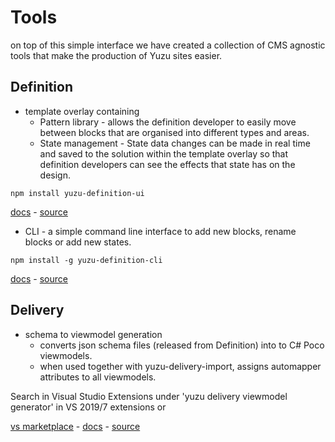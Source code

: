 # Tools

on top of this simple interface we have created a collection of CMS agnostic tools that make the production of Yuzu sites easier. 

## Definition

- template overlay containing
    - Pattern library - allows the definition developer to easily move between blocks that are organised into different types and areas.  
    - State management - State data changes can be made in real time and saved to the solution within the template overlay so that definition developers can see the effects that state has on the design.

```
npm install yuzu-definition-ui
```
[docs](/definition/overview?id=overlay) - 
[source](https://github.com/balanced-dev/yuzu-definition-api)

- CLI - a simple command line interface to add new blocks, rename blocks or add new states.  

```
npm install -g yuzu-definition-cli
```
[docs](/definition/cli) - 
[source](https://github.com/balanced-dev/yuzu-definition-cli)

## Delivery

- schema to viewmodel generation 
    - converts json schema files (released from Definition) into to C# Poco viewmodels. 
    - when used together with yuzu-delivery-import, assigns automapper attributes to all viewmodels.

Search in Visual Studio Extensions under 'yuzu delivery viewmodel generator' in VS 2019/7 extensions or 

[vs marketplace](https://marketplace.visualstudio.com/items?itemName=BalancedDev.yuzudeliveryviewmodelgenerator) - [docs](/delivery/viewmodelGeneration) - 
[source](https://github.com/balanced-dev/yuzudelivery.viewmodelgenerator)
